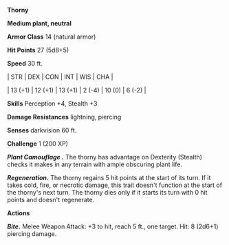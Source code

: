 **Thorny**

**Medium plant, neutral**

**Armor Class** 14 (natural armor)

**Hit Points** 27 (5d8+5)

**Speed** 30 ft.

|   STR   |   DEX   |   CON   |   INT   |   WIS   |   CHA   |
  
| 13 (+1) | 12 (+1) | 13 (+1) | 2 (-4) | 10 (0) | 6 (-2) |

**Skills** Perception +4, Stealth +3

**Damage Resistances** lightning, piercing

**Senses** darkvision 60 ft.

**Challenge** 1 (200 XP)

***Plant Camouflage .*** The thorny has advantage on Dexterity (Stealth) checks it makes in any terrain with ample obscuring plant life.

***Regeneration.*** The thorny regains 5 hit points at the start of its turn. If it takes cold, fire, or necrotic damage, this trait doesn't function at the start of the thorny's next turn. The thorny dies only if it starts its turn with 0 hit points and doesn't regenerate.

**Actions**

***Bite.*** Melee Weapon Attack: +3 to hit, reach 5 ft., one target. Hit: 8 (2d6+1) piercing damage.

